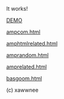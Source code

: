 It works!

[DEMO](https://xawwnee.github.io/amp-online/)

[ampcom.html](https://xawwnee.github.io/amp-online/ampcom.html)

[amphtmlrelated.html](https://xawwnee.github.io/amp-online/amphtmlrelated.html)

[amprandom.html](https://xawwnee.github.io/amp-online/amprandom.html)

[amprelated.html](https://xawwnee.github.io/amp-online/amprelated.html)

[basgoom.html](https://xawwnee.github.io/amp-online/basgoom.html)

(c) xawwnee
